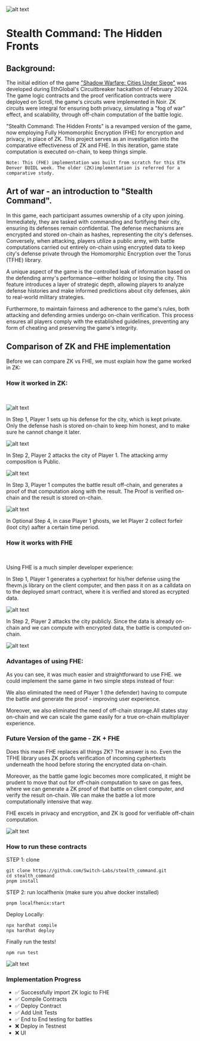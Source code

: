 ![alt text](images/cover.png)
# Stealth Command: The Hidden Fronts

## Background:

The initial edition of the game ["Shadow Warfare: Cities Under Siege"](https://ethglobal.com/showcase/shadow-warfare-gxvty) was developed during EthGlobal's Circuitbreaker hackathon of February 2024. The game logic contracts and the proof verification contracts were deployed on Scroll, the game's circuits were implemented in Noir. ZK circuits were integral for ensuring both privacy, simulating a "fog of war" effect, and scalability, through off-chain computation of the battle logic.


"Stealth Command: The Hidden Fronts" is a revamped version of the game, now employing Fully Homomorphic Encryption (FHE) for encryption and privacy, in place of ZK. This project serves as an investigation into the comparative effectiveness of ZK and FHE. In this iteration, game state computation is executed on-chain, to keep things simple.

```
Note: This (FHE) implementation was built from scratch for this ETH Denver BUIDL week. The older (ZK)implementation is referred for a comparative study.
```

## Art of war - an introduction to "Stealth Command".

In this game, each participant assumes ownership of a city upon joining. Immediately, they are tasked with commanding and fortifying their city, ensuring its defenses remain confidential. The defense mechanisms are encrypted and stored on-chain as hashes, representing the city's defenses. Conversely, when attacking, players utilize a public army, with battle computations carried out entirely on-chain using encrypted data to keep city's defense private through the Homomorphic Encryption over the Torus (TFHE) library.

A unique aspect of the game is the controlled leak of information based on the defending army's performance—either holding or losing the city. This feature introduces a layer of strategic depth, allowing players to analyze defense histories and make informed predictions about city defenses, akin to real-world military strategies.

Furthermore, to maintain fairness and adherence to the game's rules, both attacking and defending armies undergo on-chain verification. This process ensures all players comply with the established guidelines, preventing any form of cheating and preserving the game's integrity.

## Comparison of ZK and FHE implementation 

Before we can compare ZK vs FHE, we must explain how the game worked in ZK: 

### How it worked in ZK:
<br>

![alt text](images/zk-step-1.png)

In Step 1, Player 1 sets up his defense for the city, which is kept private. Only the defense hash is stored on-chain to keep him honest, and to make sure he cannot change it later.

![alt text](images/zk-step-2.png)

In Step 2, Player 2 attacks the city of Player 1. The attacking army composition is Public.  

![alt text](images/zk-step-3.png)

In Step 3, Player 1 computes the battle result off-chain, and generates a proof of that computation along with the result. 
The Proof is verified on-chain and the result is stored on-chain.  

![alt text](images/zk-step-4.png)

In Optional Step 4, in case Player 1 ghosts, we let Player 2 collect forfeir (loot city) aafter a certain time period.

### How it works with FHE 
<br>

Using FHE is a much simpler developer experience:

In Step 1, Player 1 generates a cyphertext for his/her defense using the fhevm.js library on the client computer, and then pass it on as a calldata on to the deployed smart contract, where it is verified and stored as ecrypted data.

![alt text](images/fhe-step-1.png)

In Step 2, Player 2 attacks the city publicly. Since the data is already on-chain and we can compute with encrypted data, the battle is computed on-chain.

![alt text](images/fhe-step-2.png)


### Advantages of using FHE: 

As you can see, it was much easier and straightforward to use FHE. we could implement the same game in two simple steps instead of four:

We also eliminated the need of Player 1 (the defender) having to compute the battle and generate the proof - improving user experience.

Moreover, we also eliminated the need of off-chain storage.All states stay on-chain and we can scale the game easily for a true on-chain multiplayer experience.

### Future Version of the game - ZK + FHE 

Does this mean FHE replaces all things ZK? The answer is no. Even the TFHE library uses ZK proofs verification of incoming cyphertexts underneath the hood before storing the encrypted data on-chain. 

Moreover, as the battle game logic becomes more complicated, it might be prudent to move that out for off-chain computation to save on gas fees, where we can generate a ZK proof of that battle on client computer, and verify the result on-chain. We can make the battle a lot more computationally intensive that way. 

FHE excels in privacy and encryption, and ZK is good for verifiable off-chain computation.

![alt text](images/meme.png)

### How to run these contracts 

STEP 1: clone 

```
git clone https://github.com/Switch-Labs/stealth_command.git
cd stealth_command
pnpm install
```

STEP 2: run localfhenix (make sure you ahve docker installed)

```
pnpm localfhenix:start
```

Deploy Locally: 

```
npx hardhat compile 
npx hardhat deploy
```

Finally run the tests! 

```
npm run test
```

![alt text](images/tests_pass.png)


### Implementation Progress

* :white_check_mark: Successfully import ZK logic to FHE
* :white_check_mark: Compile Contracts
* :white_check_mark: Deploy Contract
* :white_check_mark: Add Unit Tests
* :white_check_mark: End to End testing for battles
* :x: Deploy in Testnest 
* :x: UI 


